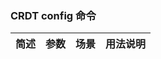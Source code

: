 ### CRDT config 命令

| 简述            | 参数               | 场景                                                         | 用法说明                                                     |
| :-------------- | :----------------- | :----------------------------------------------------------- | :----------------------------------------------------------- |
